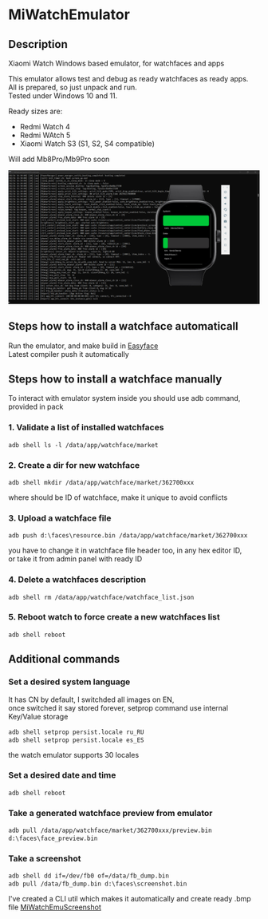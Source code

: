 # MiWatchEmulator
## Description
Xiaomi Watch Windows based emulator, for watchfaces and apps

This emulator allows test and debug as ready watchfaces as ready apps.  
All is prepared, so just unpack and run.  
Tested under Windows 10 and 11.  

Ready sizes are:
- Redmi Watch 4
- Redmi WAtch 5
- Xiaomi Watch S3 (S1, S2, S4 compatible)

Will add Mb8Pro/Mb9Pro soon

![emulator RedmiWatch4](/img/emulator_rw4.png)

## Steps how to install a watchface automaticall

Run the emulator, and make build in [Easyface](https://github.com/m0tral/Easyface)  
Latest compiler push it automatically

## Steps how to install a watchface manually

To interact with emulator system inside you should use adb command, provided in pack

### 1. Validate a list of installed watchfaces
```batchfile
adb shell ls -l /data/app/watchface/market
```

### 2. Create a dir for new watchface
```shell
adb shell mkdir /data/app/watchface/market/362700xxx
```
where should be ID of watchface,
make it unique to avoid conflicts

### 3. Upload a watchface file
```ssh
adb push d:\faces\resource.bin /data/app/watchface/market/362700xxx
```
you have to change it in watchface file header too, in any hex editor ID,  
or take it from admin panel with ready ID

### 4. Delete a watchfaces description
```
adb shell rm /data/app/watchface/watchface_list.json
```
### 5. Reboot watch to force create a new watchfaces list
```
adb shell reboot
```

## Additional commands
### Set a desired system language

It has CN by default, I switchded all images on EN,  
once switched it say stored forever, setprop command use internal Key/Value storage
```
adb shell setprop persist.locale ru_RU
adb shell setprop persist.locale es_ES
```
the watch emulator supports 30 locales

### Set a desired date and time
```
adb shell reboot
```
### Take a generated watchface preview from emulator
```ssh
adb pull /data/app/watchface/market/362700xxx/preview.bin d:\faces\face_preview.bin
```
### Take a screenshot
```
adb shell dd if=/dev/fb0 of=/data/fb_dump.bin
adb pull /data/fb_dump.bin d:\faces\screenshot.bin
```
I've created a CLI util which makes it automatically and create ready .bmp file
[MiWatchEmuScreenshot](https://github.com/m0tral/MiWatchEmuScreenshot)
